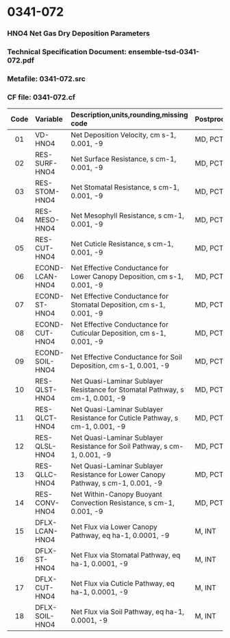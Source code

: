 # 0341-072
### HNO4 Net Gas Dry Deposition Parameters
### Technical Specification Document: ensemble-tsd-0341-072.pdf
### Metafile: 0341-072.src
### CF file: 0341-072.cf
|Code|Variable|Description,units,rounding,missing code|Postprocessing|
|:-:|:-|:-|:-|
|01|VD-HNO4|Net Deposition Velocity, cm s-1, 0.001, -9|MD, PCT, 50|
|02|RES-SURF-HNO4|Net Surface Resistance, s cm-1, 0.001, -9|MD, PCT, 50|
|03|RES-STOM-HNO4|Net Stomatal Resistance, s cm-1, 0.001, -9|MD, PCT, 50|
|04|RES-MESO-HNO4|Net Mesophyll Resistance, s cm-1, 0.001, -9|MD, PCT, 50|
|05|RES-CUT-HNO4|Net Cuticle Resistance, s cm-1, 0.001, -9|MD, PCT, 50|
|06|ECOND-LCAN-HNO4|Net Effective Conductance for Lower Canopy Deposition, cm s-1, 0.001, -9|MD, PCT, 50|
|07|ECOND-ST-HNO4|Net Effective Conductance for Stomatal Deposition, cm s-1, 0.001, -9|MD, PCT, 50|
|08|ECOND-CUT-HNO4|Net Effective Conductance for Cuticular Deposition, cm s-1, 0.001, -9|MD, PCT, 50|
|09|ECOND-SOIL-HNO4|Net Effective Conductance for Soil Deposition, cm s-1, 0.001, -9|MD, PCT, 50|
|10|RES-QLST-HNO4|Net Quasi-Laminar Sublayer Resistance for Stomatal Pathway, s cm-1, 0.001, -9|MD, PCT, 50|
|11|RES-QLCT-HNO4|Net Quasi-Laminar Sublayer Resistance for Cuticle Pathway, s cm-1, 0.001, -9|MD, PCT, 50|
|12|RES-QLSL-HNO4|Net Quasi-Laminar Sublayer Resistance for Soil  Pathway, s cm-1, 0.001, -9|MD, PCT, 50|
|13|RES-QLLC-HNO4|Net Quasi-Laminar Sublayer Resistance for Lower Canopy Pathway, s cm-1, 0.001, -9|MD, PCT, 50|
|14|RES-CONV-HNO4|Net Within-Canopy Buoyant Convection Resistance, s cm-1, 0.001, -9|MD, PCT, 50|
|15|DFLX-LCAN-HNO4|Net Flux via Lower Canopy Pathway, eq ha-1, 0.0001, -9|M, INT|
|16|DFLX-ST-HNO4|Net Flux via Stomatal Pathway, eq ha-1, 0.0001, -9|M, INT|
|17|DFLX-CUT-HNO4|Net Flux via Cuticle Pathway, eq ha-1, 0.0001, -9|M, INT|
|18|DFLX-SOIL-HNO4|Net Flux via Soil Pathway, eq ha-1, 0.0001, -9|M, INT|
